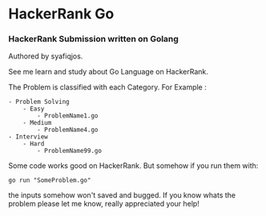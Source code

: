 # HackerRank Go

### HackerRank Submission written on Golang
Authored by syafiqjos.

See me learn and study about Go Language on HackerRank.

The Problem is classified with each Category. For Example :

```
- Problem Solving
    - Easy
        - ProblemName1.go
    - Medium
        - ProblemName4.go
- Interview
    - Hard
        - ProblemName99.go
```

Some code works good on HackerRank. But somehow if you run them with:

```
go run "SomeProblem.go"
```

the inputs somehow won't saved and bugged. If you know whats the problem please let me know, really appreciated your help!